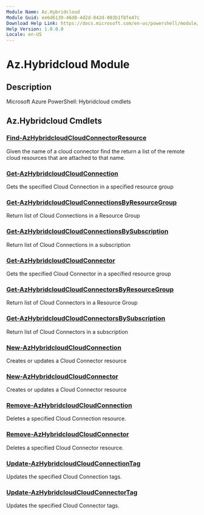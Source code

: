 ```yaml
---
Module Name: Az.Hybridcloud
Module Guid: ee6d6139-46d8-4d2d-842d-803b1f8fe47c
Download Help Link: https://docs.microsoft.com/en-us/powershell/module/az.hybridcloud
Help Version: 1.0.0.0
Locale: en-US
---
```


# Az.Hybridcloud Module
## Description
Microsoft Azure PowerShell: Hybridcloud cmdlets

## Az.Hybridcloud Cmdlets
### [Find-AzHybridcloudCloudConnectorResource](Find-AzHybridcloudCloudConnectorResource.md)
Given the name of a cloud connector find the return a list of the remote cloud resources that are attached to that name.

### [Get-AzHybridcloudCloudConnection](Get-AzHybridcloudCloudConnection.md)
Gets the specified Cloud Connection in a specified resource group

### [Get-AzHybridcloudCloudConnectionsByResourceGroup](Get-AzHybridcloudCloudConnectionsByResourceGroup.md)
Return list of Cloud Connections in a Resource Group

### [Get-AzHybridcloudCloudConnectionsBySubscription](Get-AzHybridcloudCloudConnectionsBySubscription.md)
Return list of Cloud Connections in a subscription

### [Get-AzHybridcloudCloudConnector](Get-AzHybridcloudCloudConnector.md)
Gets the specified Cloud Connector in a specified resource group

### [Get-AzHybridcloudCloudConnectorsByResourceGroup](Get-AzHybridcloudCloudConnectorsByResourceGroup.md)
Return list of Cloud Connectors in a Resource Group

### [Get-AzHybridcloudCloudConnectorsBySubscription](Get-AzHybridcloudCloudConnectorsBySubscription.md)
Return list of Cloud Connectors in a subscription

### [New-AzHybridcloudCloudConnection](New-AzHybridcloudCloudConnection.md)
Creates or updates a Cloud Connector resource

### [New-AzHybridcloudCloudConnector](New-AzHybridcloudCloudConnector.md)
Creates or updates a Cloud Connector resource

### [Remove-AzHybridcloudCloudConnection](Remove-AzHybridcloudCloudConnection.md)
Deletes a specified Cloud Connection resource.

### [Remove-AzHybridcloudCloudConnector](Remove-AzHybridcloudCloudConnector.md)
Deletes a specified Cloud Connector resource.

### [Update-AzHybridcloudCloudConnectionTag](Update-AzHybridcloudCloudConnectionTag.md)
Updates the specified Cloud Connection tags.

### [Update-AzHybridcloudCloudConnectorTag](Update-AzHybridcloudCloudConnectorTag.md)
Updates the specified Cloud Connector tags.

